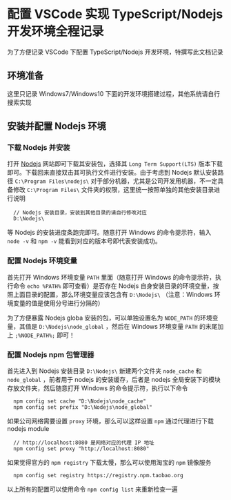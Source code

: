 # 配置 VSCode 实现 TypeScript/Nodejs 开发环境全程记录

为了方便记录 VSCode 下配置 TypeScript/Nodejs 开发环境，特撰写此文档记录

## 环境准备

这里只记录 Windows7/Windows10 下面的开发环境搭建过程，其他系统请自行搜索实现

## 安装并配置 Nodejs 环境

### 下载 Nodejs 并安装

打开 [Nodejs](https://nodejs.org) 网站即可下载其安装包，选择其 `Long Term Support(LTS)` 版本下载即可。下载回来直接双击其可执行文件进行安装。由于考虑到 Nodejs 默认安装路径 `C:\Program Files\nodejs\` 对于部分机器，尤其是公司开发用机器，不一定具备修改 `C:\Program Files\` 文件夹的权限，这里统一按照单独的其他安装目录进行说明

```
  // Nodejs 安装目录，安装到其他目录的请自行修改对应
  D:\Nodejs\
```

等 Nodejs 的安装进度条跑完即可。随意打开 Windows 的命令提示符，输入 `node -v` 和 `npm -v` 能看到对应的版本号即代表安装成功。

### 配置 Nodejs 环境变量

首先打开 Windows 环境变量 `PATH` 里面（随意打开 Windows 的命令提示符，执行命令 `echo %PATH%` 即可查看）是否存在 Nodejs 自身安装目录的环境变量，按照上面目录的配置，那么环境变量应该包含有 `D:\Nodejs\` （注意：Windows 环境变量的值是使用分号进行分隔的）

为了方便暴露 Nodejs globa 安装的包，可以单独设置名为 `NODE_PATH` 的环境变量，其值是 `D:\Nodejs\node_global` ，然后在 Windows 环境变量 `PATH` 的末尾加上 `;%NODE_PATH%;` 即可！

### 配置 Nodejs npm 包管理器

首先进入到 Nodejs 安装目录 `D:\Nodejs\` 新建两个文件夹 `node_cache` 和 `node_global` ，前者用于 nodejs 的安装缓存，后者是 nodejs 全局安装下的模块存放文件夹，然后随意打开 Windows 的命令提示符，执行以下命令

```
  npm config set cache "D:\Nodejs\node_cache"
  npm config set prefix "D:\Nodejs\node_global"
```

如果公司网络需要设置 `proxy` 环境，那么可以这样设置 `npm` 通过代理进行下载 nodejs module

```
  // http://localhost:8080 是网络对应的代理 IP 地址
  npm config set proxy "http://localhost:8080"
```

如果觉得官方的 `npm registry` 下载太慢，那么可以使用淘宝的 `npm` 镜像服务

```
  npm config set registry https://registry.npm.taobao.org
```

以上所有的配置可以使用命令 `npm config list` 来重新检查一遍



